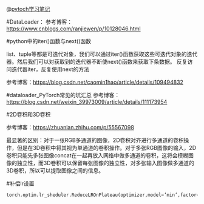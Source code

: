 @[pytoch学习笔记](ysj)

#DataLoader：
参考博客：https://www.cnblogs.com/ranjiewen/p/10128046.html

#python中的iter()函数与next()函数

list、tuple等都是可迭代对象，我们可以通过iter()函数获取这些可迭代对象的迭代器。然后我们可以对获取到的迭代器不断使next()函数来获取下条数据。
反复访问迭代器iter，反复使用next的方法

参考博客：https://blog.csdn.net/caomin1hao/article/details/109494832

#dataloader_PyTorch常见的坑汇总
参考博客：https://blog.csdn.net/weixin_39973009/article/details/111173954

#2D卷积和3D卷积

参考博客：https://zhuanlan.zhihu.com/p/55567098

最显著的区别：对于一张RGB多通道的图像，2D卷积对齐进行多通道的卷积操作，但是在3D卷积中将其视为单通道的卷积操作。对于多张RGB图像的输入，2D卷积只能先多张图像concat在一起再放入网络中做多通道的卷积，这将会模糊图像的独立性，而3D卷积可以保留每张图像的独立性，对多张输入图像做多通道的3D卷积，所以可以提取图像之间的信息。

#补偿lr设置

```python
torch.optim.lr_sheduler.ReduceLROnPlateau(optimizer,model=’min’,factor=0.1,patience=10,verbose=False,th)
```
